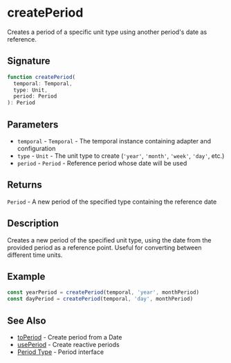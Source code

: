 # createPeriod

Creates a period of a specific unit type using another period's date as reference.

## Signature

```typescript
function createPeriod(
  temporal: Temporal,
  type: Unit,
  period: Period
): Period
```

## Parameters

- `temporal` - `Temporal` - The temporal instance containing adapter and configuration
- `type` - `Unit` - The unit type to create (`'year'`, `'month'`, `'week'`, `'day'`, etc.)
- `period` - `Period` - Reference period whose date will be used

## Returns

`Period` - A new period of the specified type containing the reference date

## Description

Creates a new period of the specified unit type, using the date from the provided period as a reference point. Useful for converting between different time units.

## Example

```typescript
const yearPeriod = createPeriod(temporal, 'year', monthPeriod)
const dayPeriod = createPeriod(temporal, 'day', monthPeriod)
```

## See Also

- [toPeriod](/api/factory-functions/to-period) - Create period from a Date
- [usePeriod](/api/composables/use-period) - Create reactive periods
- [Period Type](/api/types/period) - Period interface